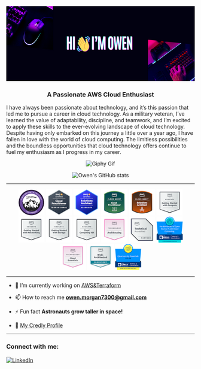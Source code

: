 <img src="https://raw.githubusercontent.com/O-Morgan/O-Morgan/main/GitHub%20Banner.png" width="1000" height="200">


<h3 align="center">A Passionate AWS Cloud Enthusiast</h3> 

I have always been passionate about technology, and it’s this passion that led me to pursue a career in cloud technology. As a military veteran, I’ve learned the value of adaptability, discipline, and teamwork, and I’m excited to apply these skills to the ever-evolving landscape of cloud technology. Despite having only embarked on this journey a little over a year ago, I have fallen in love with the world of cloud computing. The limitless possibilities and the boundless opportunities that cloud technology offers continue to fuel my enthusiasm as I progress in my career.

<p align="center">
  <img src="https://media.giphy.com/media/qgQUggAC3Pfv687qPC/giphy.gif" alt="Giphy Gif">
</p>


<div align="center">

![Owen's GitHub stats](https://github-readme-stats.vercel.app/api?username=O-Morgan&theme=radical&show_icons=true)</div>

---

<p align="center">
  <img src="https://github.com/O-Morgan/O-Morgan/blob/main/cpb-terraformer-badge.svg" width="70">
  <img src="https://github.com/O-Morgan/O-Morgan/blob/main/aws-certified-cloud-practitioner.png" width="70">
  <img src="https://github.com/O-Morgan/O-Morgan/blob/main/aws-certified-solutions-architect-associate.png" width="70">
  <img src="https://github.com/O-Morgan/O-Morgan/blob/main/aws-cloud-quest-cloud-practitioner.png" width="70">
  <img src="https://github.com/O-Morgan/O-Morgan/blob/main/aws-cloud-quest-solutions-architect.png" width="70">
  <img src="https://github.com/O-Morgan/O-Morgan/blob/main/aws-educate-getting-started-with-compute.png" width="70">
  <img src="https://github.com/O-Morgan/O-Morgan/blob/main/aws-educate-getting-started-with-networking.png" width="70">
  <img src="https://github.com/O-Morgan/O-Morgan/blob/main/aws-educate-getting-started-with-storage.png" width="70">
  <img src="https://github.com/O-Morgan/O-Morgan/blob/main/aws-educate-introduction-to-cloud-101.png" width="70">
  <img src="https://github.com/O-Morgan/O-Morgan/blob/main/aws-knowledge-architecting.png" width="70">
  <img src="https://github.com/O-Morgan/O-Morgan/blob/main/aws-partner-technical-accredited%20(1).png" width="70">
  <img src="https://github.com/O-Morgan/O-Morgan/blob/main/lfs200.png" width="70">
  <img src="https://github.com/O-Morgan/O-Morgan/blob/main/aws-knowledge-cloud-essentials.png" width="70">
  <img src="https://github.com/O-Morgan/O-Morgan/blob/main/well-architected-proficient.png" width="70">
  <img src="https://github.com/O-Morgan/O-Morgan/blob/main/lfc108-cybersecurity-essentials.png" width="70">
  </p>


---

- 🔭 I’m currently working on [AWS&Terraform](https://github.com/O-Morgan/terraform-beginner-bootcamp-2023)

- 📫 How to reach me **owen.morgan7300@gmail.com**

- ⚡ Fun fact **Astronauts grow taller in space!**

- 🌱 [My Credly Profile](https://www.credly.com/users/owen-morgan.4778d523)

---

<h3 align="left">Connect with me:</h3>
<p align="left">
  <a href="https://www.linkedin.com/in/owen-morgan7300" target="blank">
    <img align="center" src="https://raw.githubusercontent.com/rahuldkjain/github-profile-readme-generator/master/src/images/icons/Social/linked-in-alt.svg" alt="LinkedIn" height="30" width="40" />
  </a>
</p>










<!--
**O-Morgan/O-Morgan** is a ✨ _special_ ✨ repository because its `README.md` (this file) appears on your GitHub profile.

Here are some ideas to get you started:

- 🔭 I’m currently working on ...
- 🌱 I’m currently learning ...
- 👯 I’m looking to collaborate on ...
- 🤔 I’m looking for help with ...
- 💬 Ask me about ...
- 📫 How to reach me: ...
- 😄 Pronouns: ...
- ⚡ Fun fact: ...
-->
